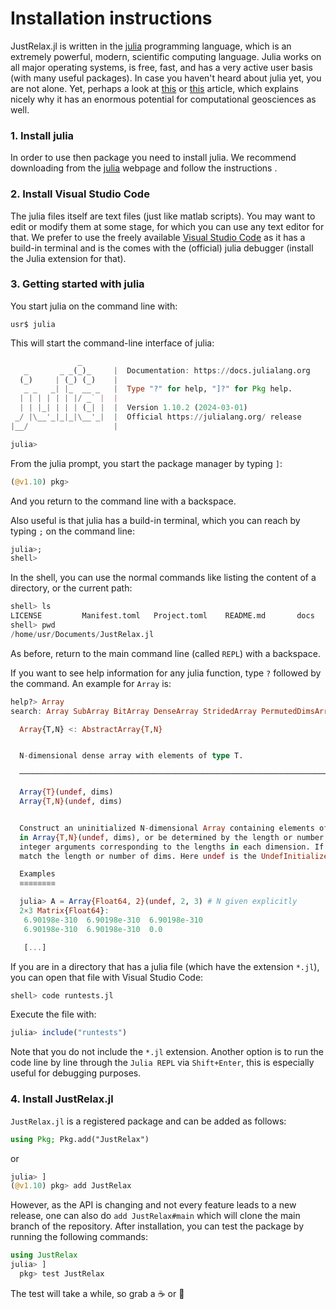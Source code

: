 # Installation instructions

JustRelax.jl is written in the [julia](https://julialang.org) programming language, which is an extremely powerful, modern, scientific computing language. Julia works on all major operating systems, is free, fast, and has a very active user basis (with many useful packages). In case you haven't heard about julia yet, you are not alone. Yet, perhaps a look at [this](https://www.nature.com/articles/d41586-019-02310-3) or [this](https://thenextweb.com/news/watch-out-python-julia-programming-coding-language-coming-for-crown-syndication) article, which explains nicely why it has an enormous potential for computational geosciences as well.

### 1. Install julia
In order to use then package you need to install julia. We recommend downloading from the [julia](https://julialang.org) webpage and follow the instructions .


### 2. Install Visual Studio Code
The julia files itself are text files (just like matlab scripts). You may want to edit or modify them at some stage, for which you can use any text editor for that. We prefer to use the freely available [Visual Studio Code](https://code.visualstudio.com) as it has a build-in terminal and is the comes with the (official) julia debugger (install the Julia extension for that).

### 3. Getting started with julia
You start julia on the command line with:
```
usr$ julia
```
This will start the command-line interface of julia:
```julia
               _
   _       _ _(_)_     |  Documentation: https://docs.julialang.org
  (_)     | (_) (_)    |
   _ _   _| |_  __ _   |  Type "?" for help, "]?" for Pkg help.
  | | | | | | |/ _` |  |
  | | |_| | | | (_| |  |  Version 1.10.2 (2024-03-01)
 _/ |\__'_|_|_|\__'_|  |  Official https://julialang.org/ release
|__/                   |

julia>

```

From the julia prompt, you start the package manager by typing `]`:
```julia
(@v1.10) pkg>
```
And you return to the command line with a backspace.

Also useful is that julia has a build-in terminal, which you can reach by typing `;` on the command line:
```julia
julia>;
shell>
```
In the shell, you can use the normal commands like listing the content of a directory, or the current path:
```julia
shell> ls
LICENSE         Manifest.toml   Project.toml    README.md       docs            src             test            tutorial
shell> pwd
/home/usr/Documents/JustRelax.jl
```
As before, return to the main command line (called `REPL`) with a backspace.

If you want to see help information for any julia function, type `?` followed by the command.
An example for `Array` is:
```julia
help?> Array
search: Array SubArray BitArray DenseArray StridedArray PermutedDimsArray AbstractArray AbstractRange AbstractIrrational

  Array{T,N} <: AbstractArray{T,N}


  N-dimensional dense array with elements of type T.

  ───────────────────────────────────────────────────────────────────────────────────────────────────────────────────────

  Array{T}(undef, dims)
  Array{T,N}(undef, dims)


  Construct an uninitialized N-dimensional Array containing elements of type T. N can either be supplied explicitly, as
  in Array{T,N}(undef, dims), or be determined by the length or number of dims. dims may be a tuple or a series of
  integer arguments corresponding to the lengths in each dimension. If the rank N is supplied explicitly, then it must
  match the length or number of dims. Here undef is the UndefInitializer.

  Examples
  ≡≡≡≡≡≡≡≡

  julia> A = Array{Float64, 2}(undef, 2, 3) # N given explicitly
  2×3 Matrix{Float64}:
   6.90198e-310  6.90198e-310  6.90198e-310
   6.90198e-310  6.90198e-310  0.0

   [...]
```

If you are in a directory that has a julia file (which have the extension `*.jl`), you can open that file with Visual Studio Code:
```julia
shell> code runtests.jl
```
Execute the file with:
```julia
julia> include("runtests")
```
Note that you do not include the `*.jl` extension. Another option is to run the code line by line through the `Julia REPL` via `Shift+Enter`, this is especially useful for debugging purposes.


### 4. Install JustRelax.jl

`JustRelax.jl` is a registered package and can be added as follows:

```julia
using Pkg; Pkg.add("JustRelax")
```
or

```julia
julia> ]
(@v1.10) pkg> add JustRelax
```

However, as the API is changing and not every feature leads to a new release, one can also do `add JustRelax#main` which will clone the main branch of the repository.
After installation, you can test the package by running the following commands:

```julia
using JustRelax
julia> ]
  pkg> test JustRelax
```
The test will take a while, so grab a :coffee: or :tea:
